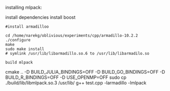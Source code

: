installing mlpack:

install dependencies
	install boost

	#install armadilloo
```
cd /home/narekg/oblivious/experiments/cpp/armadillo-10.2.2
./configure
make
sudo make install
# symlink /usr/lib/libarmadillo.so.6 to /usr/lib/libarmadilo.so
```
	build mlpack

cmake .. -D BUILD_JULIA_BINDINGS=OFF -D BUILD_GO_BINDINGS=OFF -D BUILD_R_BINDINGS=OFF -D USE_OPENMP=OFF
sudo cp ./build/lib/libmlpack.so.3 /usr/lib/
g++ test.cpp -larmadillo -lmlpack
